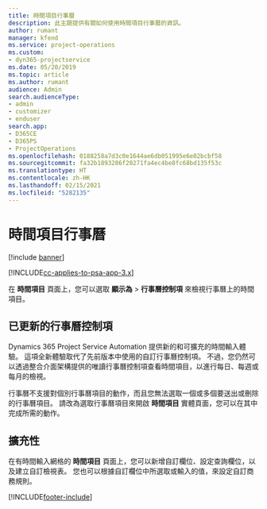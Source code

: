 ```yaml
---
title: 時間項目行事曆
description: 此主題提供有關如何使用時間項目行事曆的資訊。
author: rumant
manager: kfend
ms.service: project-operations
ms.custom:
- dyn365-projectservice
ms.date: 05/20/2019
ms.topic: article
ms.author: rumant
audience: Admin
search.audienceType:
- admin
- customizer
- enduser
search.app:
- D365CE
- D365PS
- ProjectOperations
ms.openlocfilehash: 0188258a7d3c0e1644ae6db051995e6e02bcbf58
ms.sourcegitcommit: fa32b1893286f20271fa4ec4be8fc68bd135f53c
ms.translationtype: HT
ms.contentlocale: zh-HK
ms.lasthandoff: 02/15/2021
ms.locfileid: "5282135"
---
```

# <a name="time-entry-calendar"></a>時間項目行事曆

[!include [banner](../includes/psa-now-project-operations.md)]

[!INCLUDE[cc-applies-to-psa-app-3.x](../includes/cc-applies-to-psa-app-3x.md)]

在 **時間項目** 頁面上，您可以選取 **顯示為** \> **行事曆控制項** 來檢視行事曆上的時間項目。

## <a name="updated-calendar-control"></a>已更新的行事曆控制項

Dynamics 365 Project Service Automation 提供新的和可擴充的時間輸入體驗。 這項全新體驗取代了先前版本中使用的自訂行事曆控制項。 不過，您仍然可以透過整合介面架構提供的唯讀行事曆控制項查看時間項目，以進行每日、每週或每月的檢視。

行事曆不支援對個別行事曆項目的動作，而且您無法選取一個或多個要送出或刪除的行事曆項目。 請改為選取行事曆項目來開啟 **時間項目** 實體頁面，您可以在其中完成所需的動作。

## <a name="extensibility"></a>擴充性

在有時間輸入網格的 **時間項目** 頁面上，您可以新增自訂欄位、設定查詢欄位，以及建立自訂檢視表。 您也可以根據自訂欄位中所選取或輸入的值，來設定自訂商務規則。


[!INCLUDE[footer-include](../includes/footer-banner.md)]